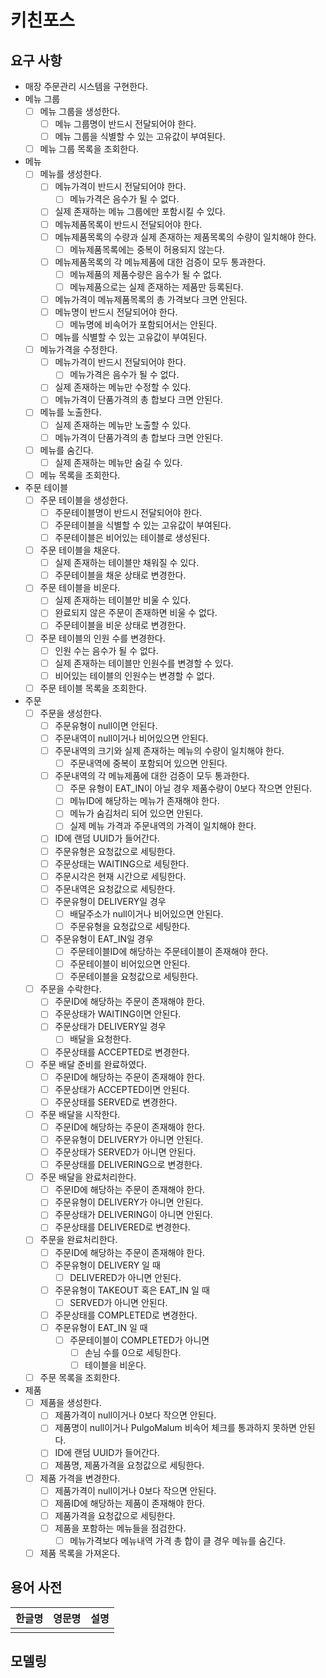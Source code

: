 # 키친포스

## 요구 사항

- 매장 주문관리 시스템을 구현한다.
- 메뉴 그룹
    - [ ] 메뉴 그룹을 생성한다.
        - [ ] 메뉴 그룹명이 반드시 전달되어야 한다.
        - [ ] 메뉴 그룹을 식별할 수 있는 고유값이 부여된다.
    - [ ] 메뉴 그룹 목록을 조회한다.
- 메뉴
    - [ ] 메뉴를 생성한다.
        - [ ] 메뉴가격이 반드시 전달되어야 한다.
            - [ ] 메뉴가격은 음수가 될 수 없다.
        - [ ] 실제 존재하는 메뉴 그룹에만 포함시킬 수 있다.
        - [ ] 메뉴제품목록이 반드시 전달되어야 한다.
        - [ ] 메뉴제품목록의 수량과 실제 존재하는 제품목록의 수량이 일치해야 한다.
            - [ ] 메뉴제품목록에는 중복이 허용되지 않는다.
        - [ ] 메뉴제품목록의 각 메뉴제품에 대한 검증이 모두 통과한다.
            - [ ] 메뉴제품의 제품수량은 음수가 될 수 없다.
            - [ ] 메뉴제품으로는 실제 존재하는 제품만 등록된다.
        - [ ] 메뉴가격이 메뉴제품목록의 총 가격보다 크면 안된다.
        - [ ] 메뉴명이 반드시 전달되어야 한다.
            - [ ] 메뉴명에 비속어가 포함되어서는 안된다.
        - [ ] 메뉴를 식별할 수 있는 고유값이 부여된다.
    - [ ] 메뉴가격을 수정한다.
        - [ ] 메뉴가격이 반드시 전달되어야 한다.
            - [ ] 메뉴가격은 음수가 될 수 없다.
        - [ ] 실제 존재하는 메뉴만 수정할 수 있다.
        - [ ] 메뉴가격이 단품가격의 총 합보다 크면 안된다.
    - [ ] 메뉴를 노출한다.
        - [ ] 실제 존재하는 메뉴만 노출할 수 있다.
        - [ ] 메뉴가격이 단품가격의 총 합보다 크면 안된다.
    - [ ] 메뉴를 숨긴다.
        - [ ] 실제 존재하는 메뉴만 숨길 수 있다.
    - [ ] 메뉴 목록을 조회한다.
- 주문 테이블
    - [ ] 주문 테이블을 생성한다.
        - [ ] 주문테이블명이 반드시 전달되어야 한다.
        - [ ] 주문테이블을 식별할 수 있는 고유값이 부여된다.
        - [ ] 주문테이블은 비어있는 테이블로 생성된다.
    - [ ] 주문 테이블을 채운다.
        - [ ] 실제 존재하는 테이블만 채워질 수 있다.
        - [ ] 주문테이블을 채운 상태로 변경한다.
    - [ ] 주문 테이블을 비운다.
        - [ ] 실제 존재하는 테이블만 비울 수 있다.
        - [ ] 완료되지 않은 주문이 존재하면 비울 수 없다.
        - [ ] 주문테이블을 비운 상태로 변경한다.
    - [ ] 주문 테이블의 인원 수를 변경한다.
        - [ ] 인원 수는 음수가 될 수 없다.
        - [ ] 실제 존재하는 테이블만 인원수를 변경할 수 있다.
        - [ ] 비어있는 테이블의 인원수는 변경할 수 없다.
    - [ ] 주문 테이블 목록을 조회한다.
- 주문
    - [ ] 주문을 생성한다.
        - [ ] 주문유형이 null이면 안된다.
        - [ ] 주문내역이 null이거나 비어있으면 안된다.
        - [ ] 주문내역의 크기와 실제 존재하는 메뉴의 수량이 일치해야 한다.
            - [ ] 주문내역에 중복이 포함되어 있으면 안된다.
        - [ ] 주문내역의 각 메뉴제품에 대한 검증이 모두 통과한다.
            - [ ] 주문 유형이 EAT_IN이 아닐 경우 제품수량이 0보다 작으면 안된다.
            - [ ] 메뉴ID에 해당하는 메뉴가 존재해야 한다.
            - [ ] 메뉴가 숨김처리 되어 있으면 안된다.
            - [ ] 실제 메뉴 가격과 주문내역의 가격이 일치해야 한다.
        - [ ] ID에 랜덤 UUID가 들어간다.
        - [ ] 주문유형은 요청값으로 세팅한다.
        - [ ] 주문상태는 WAITING으로 세팅한다.
        - [ ] 주문시각은 현재 시간으로 세팅한다.
        - [ ] 주문내역은 요청값으로 세팅한다.
        - [ ] 주문유형이 DELIVERY일 경우
            - [ ] 배달주소가 null이거나 비어있으면 안된다.
            - [ ] 주문유형을 요청값으로 세팅한다.
        - [ ] 주문유형이 EAT_IN일 경우
            - [ ] 주문테이블ID에 해당하는 주문테이블이 존재해야 한다.
            - [ ] 주문테이블이 비어있으면 안된다.
            - [ ] 주문테이블을 요청값으로 세팅한다.
    - [ ] 주문을 수락한다.
        - [ ] 주문ID에 해당하는 주문이 존재해야 한다.
        - [ ] 주문상태가 WAITING이면 안된다.
        - [ ] 주문상태가 DELIVERY일 경우
            - [ ] 배달을 요청한다.
        - [ ] 주문상태를 ACCEPTED로 변경한다.
    - [ ] 주문 배달 준비를 완료하였다.
        - [ ] 주문ID에 해당하는 주문이 존재해야 한다.
        - [ ] 주문상태가 ACCEPTED이면 안된다.
        - [ ] 주문상태를 SERVED로 변경한다.
    - [ ] 주문 배달을 시작한다.
        - [ ] 주문ID에 해당하는 주문이 존재해야 한다.
        - [ ] 주문유형이 DELIVERY가 아니면 안된다.
        - [ ] 주문상태가 SERVED가 아니면 안된다.
        - [ ] 주문상태를 DELIVERING으로 변경한다.
    - [ ] 주문 배달을 완료처리한다.
        - [ ] 주문ID에 해당하는 주문이 존재해야 한다.
        - [ ] 주문유형이 DELIVERY가 아니면 안된다.
        - [ ] 주문상태가 DELIVERING이 아니면 안된다.
        - [ ] 주문상태를 DELIVERED로 변경한다.
    - [ ] 주문을 완료처리한다.
        - [ ] 주문ID에 해당하는 주문이 존재해야 한다.
        - [ ] 주문유형이 DELIVERY 일 때
            - [ ] DELIVERED가 아니면 안된다.
        - [ ] 주문유형이 TAKEOUT 혹은 EAT_IN 일 때
            - [ ] SERVED가 아니면 안된다.
        - [ ] 주문상태를 COMPLETED로 변경한다.
        - [ ] 주문유형이 EAT_IN 일 때
            - [ ] 주문테이블이 COMPLETED가 아니면
                - [ ] 손님 수를 0으로 세팅한다.
                - [ ] 테이블을 비운다.
    - [ ] 주문 목록을 조회한다.
- 제품
    - [ ] 제품을 생성한다.
        - [ ] 제품가격이 null이거나 0보다 작으면 안된다.
        - [ ] 제품명이 null이거나 PulgoMalum 비속어 체크를 통과하지 못하면 안된다.
        - [ ] ID에 랜덤 UUID가 들어간다.
        - [ ] 제품명, 제품가격을 요청값으로 세팅한다.
    - [ ] 제품 가격을 변경한다.
        - [ ] 제품가격이 null이거나 0보다 작으면 안된다.
        - [ ] 제품ID에 해당하는 제품이 존재해야 한다.
        - [ ] 제품가격을 요청값으로 세팅한다.
        - [ ] 제품을 포함하는 메뉴들을 점검한다.
            - [ ] 메뉴가격보다 메뉴내역 가격 총 합이 클 경우 메뉴를 숨긴다.
    - [ ] 제품 목록을 가져온다.

## 용어 사전

| 한글명 | 영문명 | 설명 |
| --- | --- | --- |
|  |  |  |

## 모델링
